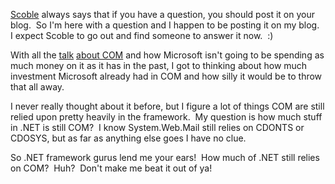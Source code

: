 [Scoble](http://radio.weblogs.com/0001011/) always says that if you have
a question, you should post it on your blog.  So I'm here with a
question and I happen to be posting it on my blog.  I expect Scoble to
go out and find someone to answer it now.  :)

With all the
[talk](http://blogs.geekdojo.net/pdbartlett/archive/2004/02/05/858.aspx)
[about COM](http://news.com.com/2100-1046-5148148.html) and how
Microsoft isn't going to be spending as much money on it as it has in
the past, I got to thinking about how much investment Microsoft already
had in COM and how silly it would be to throw that all away.

I never really thought about it before, but I figure a lot of things COM
are still relied upon pretty heavily in the framework.  My question is
how much stuff in .NET is still COM?  I know System.Web.Mail still
relies on CDONTS or CDOSYS, but as far as anything else goes I have no
clue.

So .NET framework gurus lend me your ears!  How much of .NET still
relies on COM?  Huh?  Don't make me beat it out of ya!
